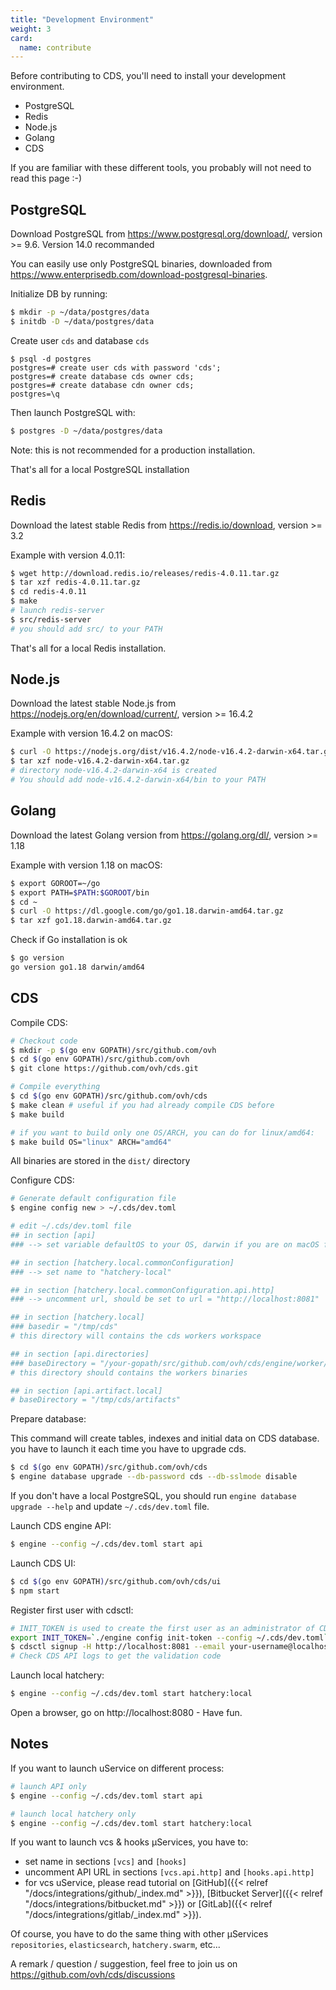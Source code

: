 ```yaml
---
title: "Development Environment"
weight: 3
card: 
  name: contribute
---
```


Before contributing to CDS, you'll need to install your
development environment. 

* PostgreSQL
* Redis
* Node.js
* Golang
* CDS

If you are familiar with these different tools, you probably will not need to read this page :-)

## PostgreSQL

Download PostgreSQL from https://www.postgresql.org/download/, version >= 9.6. Version 14.0 recommanded

You can easily use only PostgreSQL binaries, downloaded from https://www.enterprisedb.com/download-postgresql-binaries.

Initialize DB by running:

```bash
$ mkdir -p ~/data/postgres/data
$ initdb -D ~/data/postgres/data
```

Create user `cds` and database `cds`

```
$ psql -d postgres
postgres=# create user cds with password 'cds';
postgres=# create database cds owner cds;
postgres=# create database cdn owner cds;
postgres=\q
```

Then launch PostgreSQL with:

```bash
$ postgres -D ~/data/postgres/data
```

Note: this is not recommended for a production installation.

That's all for a local PostgreSQL installation

## Redis

Download the latest stable Redis from https://redis.io/download, version >= 3.2

Example with version 4.0.11:

```bash
$ wget http://download.redis.io/releases/redis-4.0.11.tar.gz
$ tar xzf redis-4.0.11.tar.gz
$ cd redis-4.0.11
$ make
# launch redis-server
$ src/redis-server
# you should add src/ to your PATH
```

That's all for a local Redis installation.


## Node.js

Download the latest stable Node.js from https://nodejs.org/en/download/current/, version >= 16.4.2

Example with version 16.4.2 on macOS:

```bash
$ curl -O https://nodejs.org/dist/v16.4.2/node-v16.4.2-darwin-x64.tar.gz
$ tar xzf node-v16.4.2-darwin-x64.tar.gz
# directory node-v16.4.2-darwin-x64 is created
# You should add node-v16.4.2-darwin-x64/bin to your PATH
```

## Golang

Download the latest Golang version from https://golang.org/dl/, version >= 1.18

Example with version 1.18 on macOS:

```bash
$ export GOROOT=~/go
$ export PATH=$PATH:$GOROOT/bin
$ cd ~
$ curl -O https://dl.google.com/go/go1.18.darwin-amd64.tar.gz
$ tar xzf go1.18.darwin-amd64.tar.gz
```

Check if Go installation is ok

```bash
$ go version
go version go1.18 darwin/amd64
```

## CDS

Compile CDS:

```bash
# Checkout code
$ mkdir -p $(go env GOPATH)/src/github.com/ovh
$ cd $(go env GOPATH)/src/github.com/ovh
$ git clone https://github.com/ovh/cds.git

# Compile everything
$ cd $(go env GOPATH)/src/github.com/ovh/cds
$ make clean # useful if you had already compile CDS before
$ make build

# if you want to build only one OS/ARCH, you can do for linux/amd64:
$ make build OS="linux" ARCH="amd64"
```

All binaries are stored in the `dist/` directory

Configure CDS:

```bash
# Generate default configuration file
$ engine config new > ~/.cds/dev.toml

# edit ~/.cds/dev.toml file 
## in section [api]
### --> set variable defaultOS to your OS, darwin if you are on macOS for example

## in section [hatchery.local.commonConfiguration]
### --> set name to "hatchery-local"

## in section [hatchery.local.commonConfiguration.api.http]
### --> uncomment url, should be set to url = "http://localhost:8081" 

## in section [hatchery.local]
### basedir = "/tmp/cds" 
# this directory will contains the cds workers workspace

## in section [api.directories]
### baseDirectory = "/your-gopath/src/github.com/ovh/cds/engine/worker/dist" 
# this directory should contains the workers binaries

## in section [api.artifact.local]
# baseDirectory = "/tmp/cds/artifacts"

```

Prepare database:

This command will create tables, indexes and initial data on CDS database.
you have to launch it each time you have to upgrade cds.

```bash
$ cd $(go env GOPATH)/src/github.com/ovh/cds
$ engine database upgrade --db-password cds --db-sslmode disable
```

If you don't have a local PostgreSQL, you should run `engine database upgrade --help`
and update `~/.cds/dev.toml` file.

Launch CDS engine API:

```bash
$ engine --config ~/.cds/dev.toml start api
```

Launch CDS UI:

```bash
$ cd $(go env GOPATH)/src/github.com/ovh/cds/ui
$ npm start
```

Register first user with cdsctl:

```bash
# INIT_TOKEN is used to create the first user as an administrator of CDS.
export INIT_TOKEN=`./engine config init-token --config ~/.cds/dev.toml`
$ cdsctl signup -H http://localhost:8081 --email your-username@localhost.local --fullname yourFullname --username your-username
# Check CDS API logs to get the validation code
```

Launch local hatchery:

```bash
$ engine --config ~/.cds/dev.toml start hatchery:local
```

Open a browser, go on http://localhost:8080 - Have fun.

## Notes

If you want to launch uService on different process:

```bash
# launch API only
$ engine --config ~/.cds/dev.toml start api

# launch local hatchery only
$ engine --config ~/.cds/dev.toml start hatchery:local
```

If you want to launch vcs & hooks µServices, you have to:

- set name in sections `[vcs]` and `[hooks]`
- uncomment API URL in sections `[vcs.api.http]` and `[hooks.api.http]`
- for vcs uService, please read tutorial on [GitHub]({{< relref "/docs/integrations/github/_index.md" >}}), [Bitbucket Server]({{< relref "/docs/integrations/bitbucket.md" >}}) or [GitLab]({{< relref "/docs/integrations/gitlab/_index.md" >}}).

Of course, you have to do the same thing with other µServices `repositories`, `elasticsearch`, `hatchery.swarm`, etc...

A remark / question / suggestion, feel free to join us on https://github.com/ovh/cds/discussions
